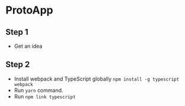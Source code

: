 # ProtoApp

## Step 1
- Get an idea

## Step 2
- Install webpack and TypeScript globally `npm install -g typescript webpack` 
- Run `yarn` command.
- Run `npm link typescript`